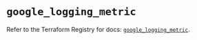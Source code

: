 # `google_logging_metric`

Refer to the Terraform Registry for docs: [`google_logging_metric`](https://registry.terraform.io/providers/hashicorp/google-beta/6.3.0/docs/resources/google_logging_metric).
